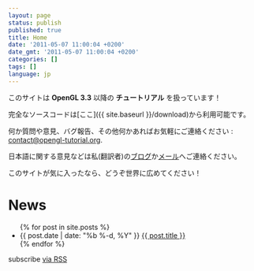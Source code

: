 ```yaml
---
layout: page
status: publish
published: true
title: Home
date: '2011-05-07 11:00:04 +0200'
date_gmt: '2011-05-07 11:00:04 +0200'
categories: []
tags: []
language: jp
---
```

このサイトは **OpenGL 3.3** 以降の **チュートリアル** を扱っています！

完全なソースコードは[ここ]({{ site.baseurl }}/download)から利用可能です。

何か質問や意見、バグ報告、その他何かあればお気軽にご連絡ください : <a href="mailto:contact@opengl-tutorial.org">contact@opengl-tutorial.org</a>.

日本語に関する意見などは私(翻訳者)の[ブログ](http://suzuichibolgpg.blog.fc2.com&#47;blog-entry-155.html)か<a href="mailto:suzuichiblog+mot@gmail.com">メール</a>へご連絡ください。

このサイトが気に入ったなら、どうぞ世界に広めてください！

<div class="home">

  <h1>News</h1>

  <ul class="posts">
    {% for post in site.posts %}
      <li>
        <span class="post-date">{{ post.date | date: "%b %-d, %Y" }}</span>
        <a class="post-link" href="{{ site.baseurl }}{{ post.url }}">{{ post.title }}</a>
      </li>
    {% endfor %}
  </ul>

  <p class="rss-subscribe">subscribe <a href="{{ "/feed.xml" | prepend: site.baseurl }}">via RSS</a></p>

</div>
